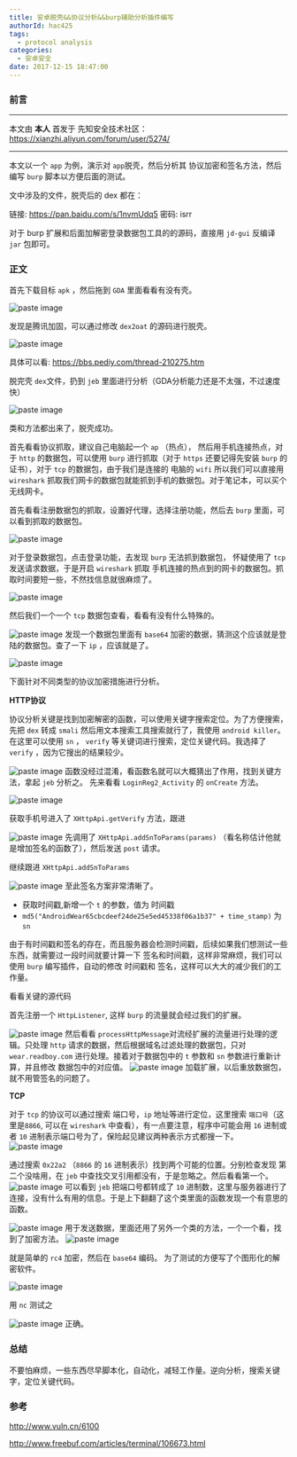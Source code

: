 ```yaml
---
title: 安卓脱壳&&协议分析&&burp辅助分析插件编写
authorId: hac425
tags:
  - protocol analysis
categories:
  - 安卓安全
date: 2017-12-15 18:47:00
---
```

### 前言


---
本文由 **本人** 首发于 先知安全技术社区：  https://xianzhi.aliyun.com/forum/user/5274/

---

本文以一个 `app` 为例，演示对 `app`脱壳，然后分析其 协议加密和签名方法，然后编写 `burp` 脚本以方便后面的测试。

文中涉及的文件，脱壳后的 dex 都在：


链接: https://pan.baidu.com/s/1nvmUdq5 密码: isrr


对于 burp 扩展和后面加解密登录数据包工具的的源码，直接用 `jd-gui` 反编译 `jar` 包即可。
### 正文
首先下载目标 `apk` ，然后拖到 `GDA` 里面看看有没有壳。

![paste image](http://oy9h5q2k4.bkt.clouddn.com/1513337474227b39j3jxc.png?imageslim)

发现是腾讯加固，可以通过修改 `dex2oat` 的源码进行脱壳。

![paste image](http://oy9h5q2k4.bkt.clouddn.com/1513337565769bn64zn4n.png?imageslim)

具体可以看: https://bbs.pediy.com/thread-210275.htm

脱完壳 `dex`文件，扔到 `jeb` 里面进行分析（GDA分析能力还是不太强，不过速度快）

![paste image](http://oy9h5q2k4.bkt.clouddn.com/1513337779278qey46atq.png?imageslim)

类和方法都出来了，脱壳成功。

首先看看协议抓取，建议自己电脑起一个 `ap` （热点）， 然后用手机连接热点，对于 `http` 的数据包，可以使用 `burp` 进行抓取（对于 `https` 还要记得先安装 `burp` 的证书），对于 `tcp` 的数据包，由于我们是连接的 电脑的 `wifi` 所以我们可以直接用 `wireshark` 抓取我们网卡的数据包就能抓到手机的数据包。对于笔记本，可以买个无线网卡。

首先看看注册数据包的抓取，设置好代理，选择注册功能，然后去 `burp` 里面，可以看到抓取的数据包。

![paste image](http://oy9h5q2k4.bkt.clouddn.com/1513338240458s36epujq.png?imageslim)


对于登录数据包，点击登录功能，去发现 `burp` 无法抓到数据包， 怀疑使用了 `tcp` 发送请求数据，于是开启 `wireshark` 抓取 手机连接的热点到的网卡的数据包。抓取时间要短一些，不然找信息就很麻烦了。

![paste image](http://oy9h5q2k4.bkt.clouddn.com/1513341008341rq8wpav3.png?imageslim)

然后我们一个一个 `tcp` 数据包查看，看看有没有什么特殊的。

![paste image](http://oy9h5q2k4.bkt.clouddn.com/1513341090053skcv5yui.png?imageslim)
发现一个数据包里面有 `base64` 加密的数据，猜测这个应该就是登陆的数据包。查了一下 `ip` ，应该就是了。

![paste image](http://oy9h5q2k4.bkt.clouddn.com/1513341353754c2w3pkwy.png?imageslim)

下面针对不同类型的协议加密措施进行分析。


**HTTP协议**

协议分析关键是找到加密解密的函数，可以使用关键字搜索定位。为了方便搜索，先把 `dex` 转成 `smali` 然后用文本搜索工具搜索就行了，我使用 `android killer`。在这里可以使用 `sn` ， `verify` 等关键词进行搜索，定位关键代码。我选择了  `verify` ，因为它搜出的结果较少。

![paste image](http://oy9h5q2k4.bkt.clouddn.com/1513341792672zmzhh519.png?imageslim)
函数没经过混淆，看函数名就可以大概猜出了作用，找到关键方法，拿起 `jeb` 分析之。
先来看看 `LoginReg2_Activity` 的 `onCreate` 方法。

![paste image](http://oy9h5q2k4.bkt.clouddn.com/1513341951766jsqhhzy2.png?imageslim)

获取手机号进入了 `XHttpApi.getVerify` 方法，跟进

![paste image](http://oy9h5q2k4.bkt.clouddn.com/151334205737726n8kfgz.png?imageslim)
先调用了 `XHttpApi.addSnToParams(params)` （看名称估计他就是增加签名的函数了），然后发送 `post` 请求。

继续跟进 `XHttpApi.addSnToParams`

![paste image](http://oy9h5q2k4.bkt.clouddn.com/15133421932295dvpmsnb.png?imageslim)
至此签名方案非常清晰了。
- 获取时间戳,新增一个 `t` 的参数，值为 时间戳
- `md5("AndroidWear65cbcdeef24de25e5ed45338f06a1b37" + time_stamp)` 为 `sn`

由于有时间戳和签名的存在，而且服务器会检测时间戳，后续如果我们想测试一些东西，就需要过一段时间就要计算一下 签名和时间戳，这样非常麻烦，我们可以使用 `burp` 编写插件，自动的修改 时间戳和 签名，这样可以大大的减少我们的工作量。

看看关键的源代码

首先注册一个 `HttpListener`, 这样 `burp` 的流量就会经过我们的扩展。

![paste image](http://oy9h5q2k4.bkt.clouddn.com/1513342650132r1v1tcbd.png?imageslim)
然后看看 `processHttpMessage`对流经扩展的流量进行处理的逻辑。只处理 `http` 请求的数据，然后根据域名过滤处理的数据包，只对 `wear.readboy.com` 进行处理。接着对于数据包中的 `t` 参数和 `sn` 参数进行重新计算，并且修改 数据包中的对应值。
![paste image](http://oy9h5q2k4.bkt.clouddn.com/1513342872069y1xwfms2.png?imageslim)
加载扩展，以后重放数据包，就不用管签名的问题了。



**TCP**

对于 `tcp` 的协议可以通过搜索 端口号，`ip` 地址等进行定位，这里搜索 `端口号`（这里是`8866`, 可以在 `wireshark` 中查看），有一点要注意，程序中可能会用 `16` 进制或者 `10` 进制表示端口号为了，保险起见建议两种表示方式都搜一下。
![paste image](http://oy9h5q2k4.bkt.clouddn.com/1513343281055sjrlbm36.png?imageslim)

通过搜索 `0x22a2` （`8866` 的 `16` 进制表示）找到两个可能的位置。分别检查发现 第二个没啥用，在 `jeb` 中查找交叉引用都没有，于是忽略之。然后看看第一个。
![paste image](http://oy9h5q2k4.bkt.clouddn.com/1513343724882zalp55el.png?imageslim)
可以看到 `jeb` 把端口号都转成了 `10` 进制数，这里与服务器进行了连接，没有什么有用的信息。于是上下翻翻了这个类里面的函数发现一个有意思的函数。

![paste image](http://oy9h5q2k4.bkt.clouddn.com/15133438596375b7az3lq.png?imageslim)
用于发送数据，里面还用了另外一个类的方法，一个一个看，找到了加密方法。
![paste image](http://oy9h5q2k4.bkt.clouddn.com/1513343943270gionovo1.png?imageslim)

就是简单的 `rc4` 加密，然后在 `base64` 编码。
为了测试的方便写了个图形化的解密软件。

![paste image](http://oy9h5q2k4.bkt.clouddn.com/1513344074547va5a339l.png?imageslim)

用 `nc` 测试之

![paste image](http://oy9h5q2k4.bkt.clouddn.com/1513344169166j8m5j980.png?imageslim)
正确。


### 总结
不要怕麻烦，一些东西尽早脚本化，自动化，减轻工作量。逆向分析，搜索关键字，定位关键代码。

### 参考

http://www.vuln.cn/6100

http://www.freebuf.com/articles/terminal/106673.html